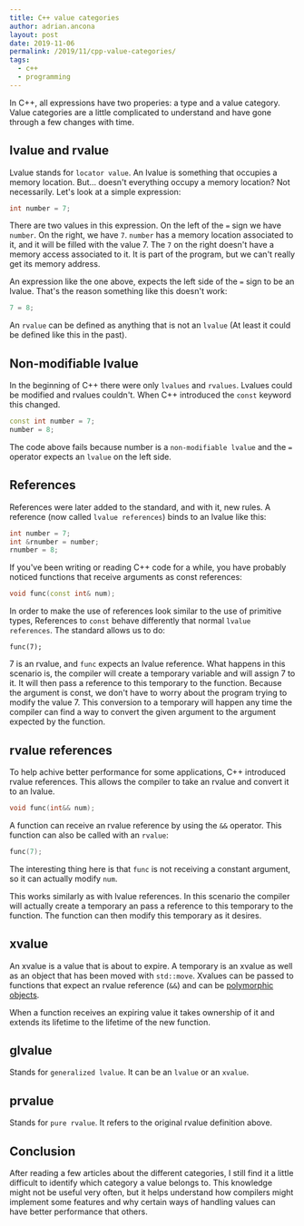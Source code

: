 ```yaml
---
title: C++ value categories
author: adrian.ancona
layout: post
date: 2019-11-06
permalink: /2019/11/cpp-value-categories/
tags:
  - c++
  - programming
---
```


In C++, all expressions have two properies: a type and a value category. Value categories are a little complicated to understand and have gone through a few changes with time.

## lvalue and rvalue

Lvalue stands for `locator value`. An lvalue is something that occupies a memory location. But... doesn't everything occupy a memory location? Not necessarily. Let's look at a simple expression:

```cpp
int number = 7;
```

<!--more-->

There are two values in this expression. On the left of the `=` sign we have `number`. On the right, we have `7`. `number` has a memory location associated to it, and it will be filled with the value 7. The `7` on the right doesn't have a memory access associated to it. It is part of the program, but we can't really get its memory address.

An expression like the one above, expects the left side of the `=` sign to be an lvalue. That's the reason something like this doesn't work:

```cpp
7 = 8;
```

An `rvalue` can be defined as anything that is not an `lvalue` (At least it could be defined like this in the past).

## Non-modifiable lvalue

In the beginning of C++ there were only `lvalues` and `rvalues`. Lvalues could be modified and rvalues couldn't. When C++ introduced the `const` keyword this changed.

```cpp
const int number = 7;
number = 8;
```

The code above fails because number is a `non-modifiable lvalue` and the `=` operator expects an `lvalue` on the left side.

## References

References were later added to the standard, and with it, new rules. A reference (now called `lvalue references`) binds to an lvalue like this:

```cpp
int number = 7;
int &rnumber = number;
rnumber = 8;
```

If you've been writing or reading C++ code for a while, you have probably noticed functions that receive arguments as const references:

```cpp
void func(const int& num);
```

In order to make the use of references look similar to the use of primitive types, References to `const` behave differently that normal `lvalue references`. The standard allows us to do:

```
func(7);
```

7 is an rvalue, and `func` expects an lvalue reference. What happens in this scenario is, the compiler will create a temporary variable and will assign 7 to it. It will then pass a reference to this temporary to the function. Because the argument is const, we don't have to worry about the program trying to modify the value 7. This conversion to a temporary will happen any time the compiler can find a way to convert the given argument to the argument expected by the function.

## rvalue references

To help achive better performance for some applications, C++ introduced rvalue references. This allows the compiler to take an rvalue and convert it to an lvalue.

```cpp
void func(int&& num);
```

A function can receive an rvalue reference by using the `&&` operator. This function can also be called with an `rvalue`:

```cpp
func(7);
```

The interesting thing here is that `func` is not receiving a constant argument, so it can actually modify `num`.

This works similarly as with lvalue references. In this scenario the compiler will actually create a temporary an pass a reference to this temporary to the function. The function can then modify this temporary as it desires.

## xvalue

An xvalue is a value that is about to expire. A temporary is an xvalue as well as an object that has been moved with `std::move`. Xvalues can be passed to functions that expect an rvalue reference (`&&`) and can be [polymorphic objects](/2019/10/virtual-functions-in-cpp/).

When a function receives an expiring value it takes ownership of it and extends its lifetime to the lifetime of the new function.

## glvalue

Stands for `generalized lvalue`. It can be an `lvalue` or an `xvalue`.

## prvalue

Stands for `pure rvalue`. It refers to the original rvalue definition above.

## Conclusion

After reading a few articles about the different categories, I still find it a little difficult to identify which category a value belongs to. This knowledge might not be useful very often, but it helps understand how compilers might implement some features and why certain ways of handling values can have better performance that others.
